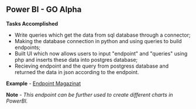 ## **Power BI - GO Alpha** 

**Tasks Accomplished**

- Write queries which get the data from sql database through a connector;
- Making the database connection in python and using queries to build endpoints;
- Built UI which now allows users to input "endpoint" and "queries" using php and inserts these data into postgres database;
- Recieving endpoint and the query from postgress database and returned the data in json according to the endpoint.

**Example**  - [Endpoint Magazinat](http://250703d5.ngrok.io/api/magazinat)

**Note** - *This endpoint can be further used to create different charts in PowerBI.*
